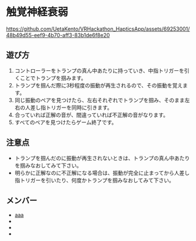 # 触覚神経衰弱


https://github.com/UetaKento/VRHackathon_HapticsApp/assets/69253001/48b49d55-eef9-4b70-aff3-83b1de6f8e20


## 遊び方
1. コントローラーをトランプの真ん中あたりに持っていき、中指トリガーを引くことでトランプを掴みます。
2. トランプを掴んだ際に3秒程度の振動が再生されるので、その振動を覚えます。
3. 同じ振動のペアを見つけたら、左右それぞれでトランプを掴み、そのまま左右の人差し指トリガーを同時に引きます。
4. 合っていれば正解の音が、間違っていれば不正解の音がなります。
5. すべてのペアを見つけたらゲーム終了です。

## 注意点
- トランプを掴んだのに振動が再生されないときは、トランプの真ん中あたりを掴みなおしてみて下さい。
- 明らかに正解なのに不正解になる場合は、振動が完全に止まってから人差し指トリガーを引いたり、何度かトランプを掴みなおしてみて下さい。
## メンバー
- [aaa]()
- []()
- []()
- []()


